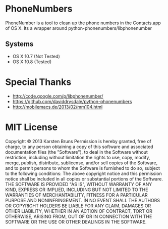 PhoneNumbers
============
PhoneNumber is a tool to clean up the phone numbers in the Contacts.app of OS X. Its a wrapper around python-phonenumbers/libphonenumber


Systems
-------

* OS X 10.7 (Not Tested)
* OS X 10.8 (Tested)


Special Thanks
============
* http://code.google.com/p/libphonenumber/
* https://github.com/daviddrysdale/python-phonenumbers
* http://mobilemacs.de/2013/02/mm104.html


MIT License
===========
Copyright © 2013 Karsten Bruns
Permission is hereby granted, free of charge, to any person obtaining a copy of this software and associated documentation files (the "Software"), to deal in the Software without restriction, including without limitation the rights to use, copy, modify, merge, publish, distribute, sublicense, and/or sell copies of the Software, and to permit persons to whom the Software is furnished to do so, subject to the following conditions:
The above copyright notice and this permission notice shall be included in all copies or substantial portions of the Software.
THE SOFTWARE IS PROVIDED "AS IS", WITHOUT WARRANTY OF ANY KIND, EXPRESS OR IMPLIED, INCLUDING BUT NOT LIMITED TO THE WARRANTIES OF MERCHANTABILITY, FITNESS FOR A PARTICULAR PURPOSE AND NONINFRINGEMENT. IN NO EVENT SHALL THE AUTHORS OR COPYRIGHT HOLDERS BE LIABLE FOR ANY CLAIM, DAMAGES OR OTHER LIABILITY, WHETHER IN AN ACTION OF CONTRACT, TORT OR OTHERWISE, ARISING FROM, OUT OF OR IN CONNECTION WITH THE SOFTWARE OR THE USE OR OTHER DEALINGS IN THE SOFTWARE.
